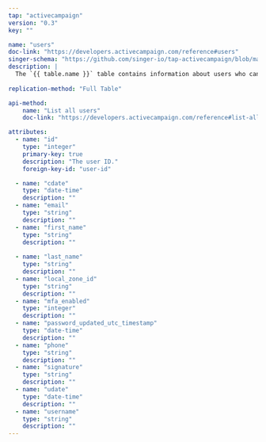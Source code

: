 ```yaml
---
tap: "activecampaign"
version: "0.3"
key: ""

name: "users"
doc-link: "https://developers.activecampaign.com/reference#users"
singer-schema: "https://github.com/singer-io/tap-activecampaign/blob/master/tap_activecampaign/schemas/users.json"
description: |
  The `{{ table.name }}` table contains information about users who can login to your {{ integration.display_name }} account.
  
replication-method: "Full Table"

api-method:
    name: "List all users"
    doc-link: "https://developers.activecampaign.com/reference#list-all-users"

attributes:
  - name: "id"
    type: "integer"
    primary-key: true
    description: "The user ID."
    foreign-key-id: "user-id"

  - name: "cdate"
    type: "date-time"
    description: ""
  - name: "email"
    type: "string"
    description: ""
  - name: "first_name"
    type: "string"
    description: ""
  
  - name: "last_name"
    type: "string"
    description: ""
  - name: "local_zone_id"
    type: "string"
    description: ""
  - name: "mfa_enabled"
    type: "integer"
    description: ""
  - name: "password_updated_utc_timestamp"
    type: "date-time"
    description: ""
  - name: "phone"
    type: "string"
    description: ""
  - name: "signature"
    type: "string"
    description: ""
  - name: "udate"
    type: "date-time"
    description: ""
  - name: "username"
    type: "string"
    description: ""
---
```

